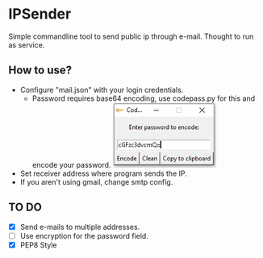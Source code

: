 # IPSender
Simple commandline tool to send public ip through e-mail. Thought to run as service.

## How to use?
* Configure "mail.json" with your login credentials.
	* Password requires base64 encoding, use codepass.py for this and encode your password.
	![codepass](/img/screenshot.png)
* Set receiver address where program sends the IP.
* If you aren't using gmail, change smtp config.

## TO DO
- [x] Send e-mails to multiple addresses.
- [ ] Use encryption for the password field.
- [x] PEP8 Style
